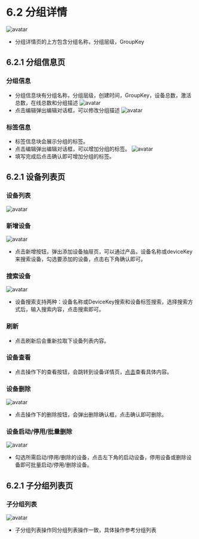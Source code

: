 # 6.2 分组详情
![avatar](../.vuepress/public/images/groupDetail.jpg)
* 分组详情页的上方包含分组名称，分组层级，GroupKey

## 6.2.1 分组信息页
### 分组信息
* 分组信息块有分组名称，分组层级，创建时间，GroupKey，设备总数，激活总数，在线总数和分组描述
![avatar](../.vuepress/public/images/groupInfo.jpg)
* 点击编辑弹出编辑对话框，可以修改分组描述
![avatar](../.vuepress/public/images/groupInfoEdit.jpg)

### 标签信息
* 标签信息块会展示分组的标签。
* 点击编辑弹出编辑对话框，可以增加分组的标签。
![avatar](../.vuepress/public/images/groupTagEdit.jpg)
* 填写完成后点击确认即可增加分组的标签。

## 6.2.1 设备列表页
### 设备列表
![avatar](../.vuepress/public/images/groupDevice.jpg)


### 新增设备
![avatar](../.vuepress/public/images/deviceGroupCreate.jpg)
* 点击新增按钮，弹出添加设备抽屉页，可以通过产品，设备名称或deviceKey来搜索设备，勾选要添加的设备，点击右下角确认即可。

### 搜索设备
![avatar](../.vuepress/public/images/deviceGroupSearch.jpg)
* 设备搜索支持两种：设备名称或DeviceKey搜索和设备标签搜索，选择搜索方式后，输入搜索内容，点击搜索即可。

### 刷新
* 点击刷新后会重新拉取下设备列表内容。

### 设备查看
* 点击操作下的查看按钮，会跳转到设备详情页，[点击](/device/deviceDetail.html#_5-2-1-设备信息页, "设备信息页")查看具体内容。

### 设备删除
![avatar](../.vuepress/public/images/deviceGroupDelete.jpg)
* 点击操作下的删除按钮，会弹出删除确认框，点击确认即可删除。

### 设备启动/停用/批量删除
![avatar](../.vuepress/public/images/deviceGroupEnable.jpg)
* 勾选所需启动/停用/删除的设备，点击左下角的启动设备，停用设备或删除设备即可批量启动/停用/删除设备。

## 6.2.1 子分组列表页
### 子分组列表
![avatar](../.vuepress/public/images/childGroup.jpg)
* 子分组列表操作同分组列表操作一致，具体操作参考分组列表

